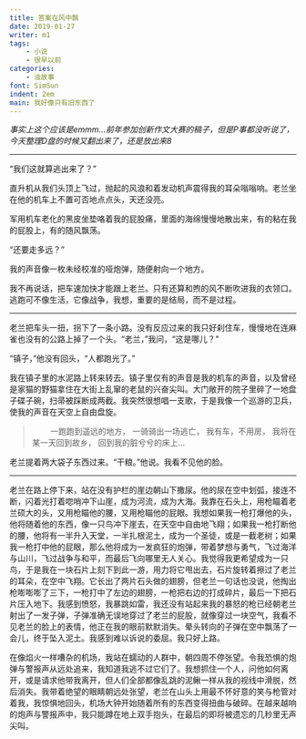 ```yaml
---
title: 答案在风中飘
date: 2019-01-27
writer: m1
tags: 
    - 小说
    - 很早以前
categories:
    - 浊故事
font: SimSun
indent: 2em
main: 我好像只有旧东西了
---
```


*事实上这个应该是emmm...前年参加创新作文大赛的稿子，但是P事都没听说了，今天整理D盘的时候又翻出来了，还是放出来8*

---
“我们这就算逃出来了？”

直升机从我们头顶上飞过，抛起的风浪和着发动机声震得我的耳朵嗡嗡响。老兰坐在他的机车上不置可否地点点头，天还没亮。

军用机车老化的黑皮坐垫咯着我的屁股痛，里面的海绵慢慢地散出来，有的粘在我的屁股上，有的随风飘荡。

“还要走多远？”

我的声音像一枚未经校准的哑炮弹，随便射向一个地方。

我不再说话，把车速加快才能跟上老兰。只有还算和煦的风不断吹进我的衣领口。逃跑可不像生活，它像战争，我想，重要的是结局，而不是过程。

---

老兰把车头一扭，拐下了一条小路。没有反应过来的我只好刹住车，慢慢地在连麻雀也没有的公路上掉了一个头。“老兰，”我问，“这是哪儿？”

“镇子，”他没有回头，“人都跑光了。”

我在镇子里的水泥路上转来转去。镇子里仅有的声音是我的机车的声音，以及曾经是家猫的野猫拿住在大街上乱窜的老鼠的兴奋尖叫。大门敞开的院子里碎了一地盘子碟子碗，扫帚被踩断成两截。我突然很想唱一支歌，于是我像一个巡游的卫兵，使我的声音在天空上自由盘旋。

>　　
>一跑跑到遥远的地方，
>一骑骑出一场逃亡，
>我有车，不用房，
>我将在某一天回到故乡，
>回到我的脏兮兮的床上…

老兰提着两大袋子东西过来。“干粮。”他说。我看不见他的脸。

---

老兰在路上停下来，站在没有护栏的崖边朝山下撒尿。他的尿在空中划弧，接连不断，闪着光打着唿哨冲下山崖，成为河流，成为大海。我靠在石头上，用枪瞄着老兰硕大的头，又用枪瞄他的腰，又用枪瞄他的屁眼。我想如果我一枪打爆他的头，他将随着他的东西，像一只鸟冲下崖去，在天空中自由地飞翔；如果我一枪打断他的腰，他将有一半升入天堂，一半扎根泥土，成为一个圣徒，或是一截老树；如果我一枪打中他的屁眼，那么他将成为一发疯狂的炮弹，带着梦想与勇气，飞过海洋与山川，飞过战争与和平，而最后飞向哪里无人关心。我觉得我更希望成为一只鸟，于是我在一块石片上刻下到此一游，用力将它甩出去，石片旋转着擦过了老兰的耳朵，在空中飞翔。它长出了两片石头做的翅膀，但老兰一句话也没说，他掏出枪嘭嘭嘭了三下，一枪打中了左边的翅膀，一枪把右边的打成碎片，最后一下把石片压入地下。我感到愤怒，我暴跳如雷，我还没有站起来我的暴怒的枪已经朝老兰射出了一发子弹，子弹准确无误地穿过了老兰的屁股，就像穿过一块空气，我看不见老兰的脸上的表情，他正在我的眼前默默消失。晕头转向的子弹在空中飘荡了一会儿，终于坠入泥土。我感到难以诉说的委屈。我只好上路。

在像焰火一样嘈杂的机场，我站在蠕动的人群中，朝四周不停张望。令我恐惧的炮弹与警报声从远处追来，我知道我逃不过它们了。我想抓住一个人，问他如何离开，或是请求他带我离开，但人们全部都像乱跳的泥鳅一样从我的视线中滑脱，然后消失。我带着绝望的眼睛朝远处张望，老兰在山头上用最不怀好意的笑与枪管对着我，我惊惧地回头，机场大钟开始随着所有的东西变得扭曲与破碎。在越来越响的炮声与警报声中，我只能蹲在地上双手抱头，在最后的即将被遗忘的几秒里无声尖叫。
